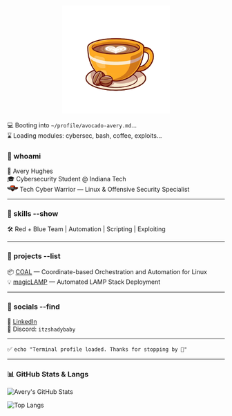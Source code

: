 <p align="center">
  <img src="https://raw.githubusercontent.com/avocado-avery/avocado-avery/main/cofee_no_background.png" width="250px" alt="coffee-cup" />
</p>

💻 Booting into `~/profile/avocado-avery.md`...  
⌛ Loading modules: cybersec, bash, coffee, exploits...

### 🧠 whoami  
👤 Avery Hughes  
🎓 Cybersecurity Student @ Indiana Tech  
<img src="https://raw.githubusercontent.com/avocado-avery/avocado-avery/main/TCW_logo.png" alt="Cyber Warriors" width="25px" /> Tech Cyber Warrior — Linux & Offensive Security Specialist  

---

### 🧰 skills --show  
🛠️ Red + Blue Team | Automation | Scripting | Exploiting  

---

### 📁 projects --list  
📦 [COAL](https://github.com/avocado-avery/COAL) — Coordinate-based Orchestration and Automation for Linux  
💡 [magicLAMP](https://github.com/avocado-avery/magicLAMP) — Automated LAMP Stack Deployment  

---

### 📡 socials --find  
🔗 [LinkedIn](https://www.linkedin.com/in/avery-hughes06/)  
💬 Discord: `itzshadybaby`  

---

✅ `echo "Terminal profile loaded. Thanks for stopping by 👋"`  

---

### 📊 GitHub Stats & Langs

![Avery's GitHub Stats](https://github-readme-stats.vercel.app/api?username=avocado-avery&show_icons=true&hide_border=true&bg_color=2e2e2e&title_color=c68c53&text_color=f5f5dc&icon_color=d2b48c)

![Top Langs](https://github-readme-stats.vercel.app/api/top-langs/?username=avocado-avery&layout=compact&hide_border=true&bg_color=2e2e2e&title_color=c68c53&text_color=f5f5dc&icon_color=d2b48c)
